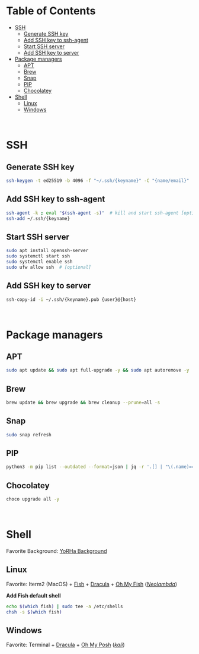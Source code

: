 # Table of Contents <!-- omit from toc -->

- [SSH](#ssh)
  - [Generate SSH key](#generate-ssh-key)
  - [Add SSH key to ssh-agent](#add-ssh-key-to-ssh-agent)
  - [Start SSH server](#start-ssh-server)
  - [Add SSH key to server](#add-ssh-key-to-server)
- [Package managers](#package-managers)
  - [APT](#apt)
  - [Brew](#brew)
  - [Snap](#snap)
  - [PIP](#pip)
  - [Chocolatey](#chocolatey)
- [Shell](#shell)
  - [Linux](#linux)
  - [Windows](#windows)



&nbsp;
# SSH

## Generate SSH key

```bash
ssh-keygen -t ed25519 -b 4096 -f "~/.ssh/{keyname}" -C "{name/email}"
```

## Add SSH key to ssh-agent

```bash
ssh-agent -k ; eval "$(ssh-agent -s)"  # kill and start ssh-agent [optional]
ssh-add ~/.ssh/{keyname}
```

## Start SSH server

```bash
sudo apt install openssh-server
sudo systemctl start ssh
sudo systemctl enable ssh
sudo ufw allow ssh  # [optional]
```

## Add SSH key to server
  
```bash
ssh-copy-id -i ~/.ssh/{keyname}.pub {user}@{host}
```

&nbsp;
# Package managers

## APT

```bash
sudo apt update && sudo apt full-upgrade -y && sudo apt autoremove -y 
```

## Brew

```bash
brew update && brew upgrade && brew cleanup --prune=all -s
```

## Snap

```bash
sudo snap refresh
```

## PIP

```bash
python3 -m pip list --outdated --format=json | jq -r '.[] | "\(.name)==\(.latest_version)"' | xargs -n1 pip3 install -U
```

## Chocolatey

```bash
choco upgrade all -y
```

&nbsp;
# Shell

Favorite Background: [YoRHa Background](https://raw.githubusercontent.com/snowline2015/Personal/main/Pictures/Terminal/YoRHa.png)

## Linux

Favorite: Iterm2 (MacOS) + [Fish](https://github.com/fish-shell/fish-shell) + [Dracula](https://github.com/dracula/iterm) + [Oh My Fish](https://github.com/oh-my-fish/oh-my-fish/blob/master/docs/Themes.md) ([*Neolambda*](https://github.com/oh-my-fish/oh-my-fish/blob/master/docs/Themes.md#neolambda-1))

**Add Fish default shell**

```bash
echo $(which fish) | sudo tee -a /etc/shells
chsh -s $(which fish)
```

## Windows

Favorite: Terminal + [Dracula](https://draculatheme.com/windows-terminal) + [Oh My Posh](https://ohmyposh.dev/docs/themes) ([*kali*](https://ohmyposh.dev/docs/themes#kali))






